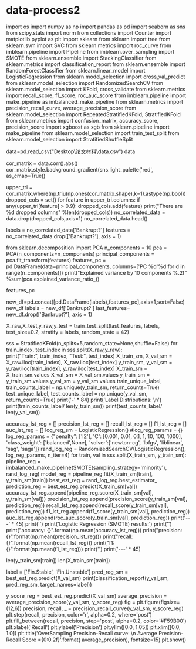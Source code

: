 # data-process2

import os
import numpy as np
import pandas as pd
import seaborn as sns
from scipy.stats import norm
from collections import Counter
import matplotlib.pyplot as plt
import sklearn
from sklearn import tree
from sklearn.svm import SVC
from sklearn.metrics import roc_curve
from imblearn.pipeline import Pipeline
from imblearn.over_sampling import SMOTE
from sklearn.ensemble import StackingClassifier
from sklearn.metrics import classification_report
from sklearn.ensemble import RandomForestClassifier
from sklearn.linear_model import LogisticRegression
from sklearn.model_selection import cross_val_predict
from sklearn.model_selection import RandomizedSearchCV
from sklearn.model_selection import KFold, cross_validate
from sklearn.metrics import recall_score, f1_score, roc_auc_score
from imblearn.pipeline import make_pipeline as imbalanced_make_pipeline
from sklearn.metrics import precision_recall_curve, average_precision_score
from sklearn.model_selection import RepeatedStratifiedKFold, StratifiedKFold
from sklearn.metrics import confusion_matrix, accuracy_score, precision_score
import xgboost as xgb
from sklearn.pipeline import make_pipeline
from sklearn.model_selection import train_test_split
from sklearn.model_selection import StratifiedShuffleSplit

data=pd.read_csv("Desktop\论文材料\data.csv")
data

cor_matrix = data.corr().abs()
cor_matrix.style.background_gradient(sns.light_palette('red', as_cmap=True))


upper_tri = cor_matrix.where(np.triu(np.ones(cor_matrix.shape),k=1).astype(np.bool))
dropped_cols = set()
for feature in upper_tri.columns:
    if any(upper_tri[feature] > 0.9): 
        dropped_cols.add(feature)
print("There are %d dropped columns" %len(dropped_cols))
no_correlated_data = data.drop(dropped_cols,axis=1)
no_correlated_data.head()



labels = no_correlated_data['Bankrupt?']
features = no_correlated_data.drop(['Bankrupt?'], axis = 1)

from sklearn.decomposition import PCA
n_components = 10
pca = PCA(n_components=n_components)
principal_components = pca.fit_transform(features)
features_pc = pd.DataFrame(data=principal_components, columns=['PC %d'%d for d in range(n_components)])
print("Explained variance by 10 components %.2f" %sum(pca.explained_variance_ratio_))


features_pc

new_df=pd.concat([pd.DataFrame(labels),features_pc],axis=1,sort=False)
new_df
labels = new_df['Bankrupt?']
last_features= new_df.drop(['Bankrupt?'], axis = 1)





X_raw,X_test,y_raw,y_test  = train_test_split(last_features,
                                              labels,
                                              test_size=0.2,
                                              stratify = labels,
                                              random_state = 42)

sss = StratifiedKFold(n_splits=5,random_state=None,shuffle=False)
for train_index, test_index in sss.split(X_raw,y_raw):    
    print("Train:", train_index, "Test:", test_index)
    X_train_sm, X_val_sm = X_raw.iloc[train_index], X_raw.iloc[test_index]
    y_train_sm, y_val_sm = y_raw.iloc[train_index], y_raw.iloc[test_index]
X_train_sm = X_train_sm.values
X_val_sm = X_val_sm.values
y_train_sm = y_train_sm.values
y_val_sm = y_val_sm.values
train_unique_label, train_counts_label = np.unique(y_train_sm, return_counts=True)
test_unique_label, test_counts_label = np.unique(y_val_sm, return_counts=True)
print('-' * 84)
print('Label Distributions: \n')
print(train_counts_label/ len(y_train_sm))
print(test_counts_label/ len(y_val_sm))





accuracy_lst_reg = []
precision_lst_reg = []
recall_lst_reg = []
f1_lst_reg = []
auc_lst_reg = []
log_reg_sm = LogisticRegression()
#log_reg_params = {}
log_reg_params = {"penalty": ['l2'],
                  'C': [0.001, 0.01, 0.1, 1, 10, 100, 1000],
                  'class_weight': ['balanced',None],
                  'solver':['newton-cg', 'lbfgs', 'liblinear', 'sag', 'saga']}
rand_log_reg = RandomizedSearchCV(LogisticRegression(), log_reg_params, n_iter=4)
for train, val in sss.split(X_train_sm, y_train_sm):
    pipeline_reg = imbalanced_make_pipeline(SMOTE(sampling_strategy='minority'), rand_log_reg) 
    model_reg = pipeline_reg.fit(X_train_sm[train], y_train_sm[train])
    best_est_reg = rand_log_reg.best_estimator_
    prediction_reg = best_est_reg.predict(X_train_sm[val])
    accuracy_lst_reg.append(pipeline_reg.score(X_train_sm[val], y_train_sm[val]))
    precision_lst_reg.append(precision_score(y_train_sm[val], prediction_reg))
    recall_lst_reg.append(recall_score(y_train_sm[val], prediction_reg))
    f1_lst_reg.append(f1_score(y_train_sm[val], prediction_reg))
    auc_lst_reg.append(roc_auc_score(y_train_sm[val], prediction_reg))
print('---' * 45)
print('')
print('Logistic Regression (SMOTE) results:')
print('')
print("accuracy: {}".format(np.mean(accuracy_lst_reg)))
print("precision: {}".format(np.mean(precision_lst_reg)))
print("recall: {}".format(np.mean(recall_lst_reg)))
print("f1: {}".format(np.mean(f1_lst_reg)))
print('')
print('---' * 45)




len(y_train_sm[train])
len(X_train_sm[train])




label = ['Fin.Stable', 'Fin.Unstable']
pred_reg_sm = best_est_reg.predict(X_val_sm)
print(classification_report(y_val_sm, pred_reg_sm, target_names=label))





y_score_reg = best_est_reg.predict(X_val_sm)
average_precision = average_precision_score(y_val_sm, y_score_reg)
fig = plt.figure(figsize=(12,6))
precision, recall, _ = precision_recall_curve(y_val_sm, y_score_reg)
plt.step(recall, precision, color='r', alpha=0.2,
         where='post')
plt.fill_between(recall, precision, step='post', alpha=0.2,
                 color='#F59B00')
plt.xlabel('Recall')
plt.ylabel('Precision')
plt.ylim([0.0, 1.05])
plt.xlim([0.0, 1.0])
plt.title('OverSampling Precision-Recall curve: \n Average Precision-Recall Score ={0:0.2f}'.format(
          average_precision), fontsize=15)
plt.show()





















